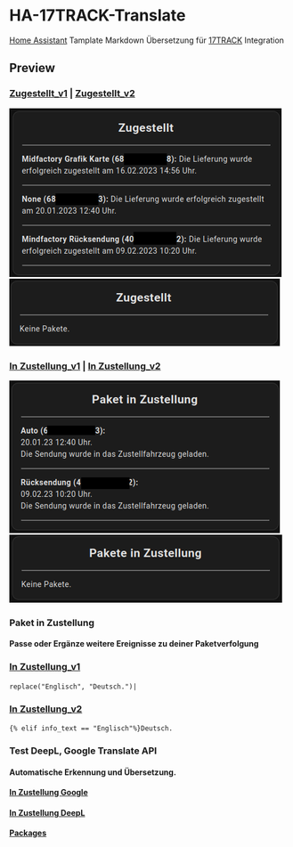 # HA-17TRACK-Translate

[Home Assistant](https://www.home-assistant.io/) Tamplate Markdown Übersetzung für [17TRACK](https://www.home-assistant.io/integrations/seventeentrack) Integration

## Preview

### [Zugestellt_v1](https://github.com/Morpheus2018/HA-17TRACK-Translate/blob/main/zugestellt_v1) | [Zugestellt_v2](https://github.com/Morpheus2018/HA-17TRACK-Translate/blob/main/zugestellt_v2)
![zugestellt_v1](https://github.com/Morpheus2018/HA-17TRACK-Translate/blob/main/png/zugestellt_v1.png)
![zugestellt](https://github.com/Morpheus2018/HA-17TRACK-Translate/blob/main/png/zugestellt.png)

### [In Zustellung_v1](https://github.com/Morpheus2018/HA-17TRACK-Translate/blob/main/in_zustellung_v1) | [In Zustellung_v2](https://github.com/Morpheus2018/HA-17TRACK-Translate/blob/main/in_zustellung_v2) 
![in_zustellung_v1](https://github.com/Morpheus2018/HA-17TRACK-Translate/blob/main/png/in_zustellung_v2.png)
![in_zustellung_v2](https://github.com/Morpheus2018/HA-17TRACK-Translate/blob/main/png/in_zustellung_v1.png)

### Paket in Zustellung
#### Passe oder Ergänze weitere Ereignisse zu deiner Paketverfolgung
### [In Zustellung_v1](https://github.com/Morpheus2018/HA-17TRACK-Translate/blob/main/in_zustellung_v1) 
```
replace("Englisch", "Deutsch.")| 
```
### [In Zustellung_v2](https://github.com/Morpheus2018/HA-17TRACK-Translate/blob/main/in_zustellung_v2) 
```
{% elif info_text == "Englisch"%}Deutsch. 
```

### Test DeepL, Google Translate API
#### Automatische Erkennung und Übersetzung. 
#### [In Zustellung Google](https://github.com/Morpheus2018/HA-17TRACK-Translate/blob/test_auto_translate/test_auto_translate/in_zustellun_google) 
#### [In Zustellung DeepL](https://github.com/Morpheus2018/HA-17TRACK-Translate/blob/test_auto_translate/test_auto_translate/in_zustellung_deelp) 
#### [Packages](https://github.com/Morpheus2018/HA-17TRACK-Translate/blob/test_auto_translate/test_auto_translate/translation_api.yaml) 

